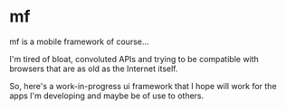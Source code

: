 mf
==

mf is a mobile framework of course...

I'm tired of bloat, convoluted APIs and trying to be compatible with browsers that are as old as the Internet itself.

So, here's a work-in-progress ui framework that I hope will work for the apps I'm developing and maybe be of use to others.

